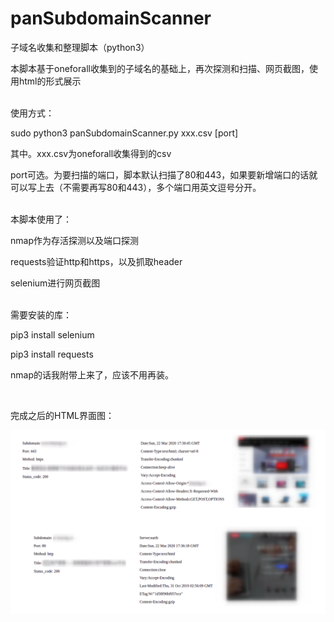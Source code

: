 # panSubdomainScanner
子域名收集和整理脚本（python3）

本脚本基于oneforall收集到的子域名的基础上，再次探测和扫描、网页截图，使用html的形式展示

<br>
使用方式：

sudo python3 panSubdomainScanner.py xxx.csv &#91;port&#93;


其中。xxx.csv为oneforall收集得到的csv

port可选。为要扫描的端口，脚本默认扫描了80和443，如果要新增端口的话就可以写上去（不需要再写80和443），多个端口用英文逗号分开。

<br>
本脚本使用了：

nmap作为存活探测以及端口探测

requests验证http和https，以及抓取header

selenium进行网页截图

<br>
需要安装的库：

pip3 install selenium

pip3 install requests

nmap的话我附带上来了，应该不用再装。

<br>

完成之后的HTML界面图：

![](./image/show.png)
